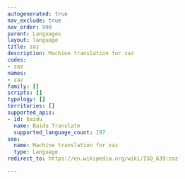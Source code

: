 ```yaml
---
autogenerated: true
nav_exclude: true
nav_order: 999
parent: Languages
layout: language
title: zaz
description: Machine translation for zaz
codes:
- zaz
names:
- zaz
family: []
scripts: []
typology: []
territories: []
supported_apis:
- id: baidu
  name: Baidu Translate
  supported_language_count: 197
seo:
  name: Machine translation for zaz
  type: Language
redirect_to: https://en.wikipedia.org/wiki/ISO_639:zaz

---
```


